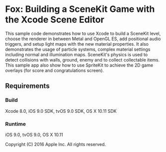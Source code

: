 # Fox: Building a SceneKit Game with the Xcode Scene Editor

This sample code demonstrates how to use Xcode to build a SceneKit level, choose the renderer in between Metal and OpenGL ES, add positional audio triggers, and setup light maps with the new material properties.
It also demonstrates the usage of particle systems, complex material settings including normal and illumination maps. SceneKit's physics is used to detect collisions with walls, ground, enemy and to collect collectable items.
This sample app also show how to use SpriteKit to achieve the 2D game overlays (for score and congratulations screen).

## Requirements

### Build

Xcode 8.0, iOS 9.0 SDK, tvOS 9.0 SDK, OS X 10.11 SDK

### Runtime

iOS 9.0, tvOS 9.0, OS X 10.11

Copyright (C) 2016 Apple Inc. All rights reserved.

